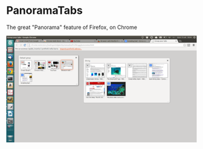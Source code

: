 PanoramaTabs
============

The great "Panorama" feature of Firefox, on Chrome

![Screenshot](Meta/screenshot_2013-09-15.png)
